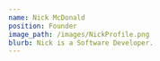 ```yaml
---
name: Nick McDonald
position: Founder
image_path: /images/NickProfile.png
blurb: Nick is a Software Developer.
---
```


